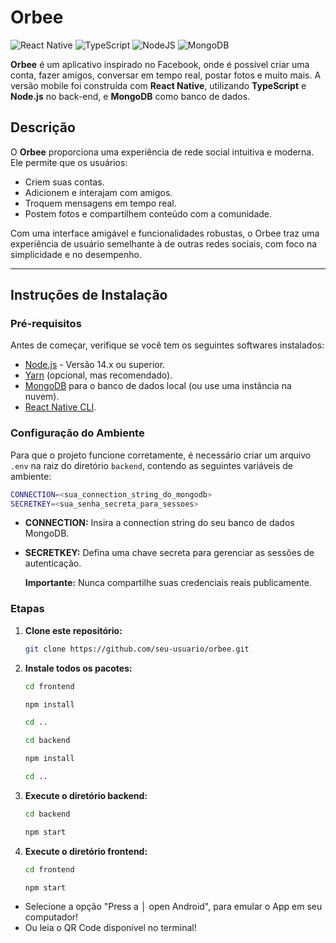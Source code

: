 # Orbee

![React Native](https://img.shields.io/badge/react_native-%2320232a.svg?style=for-the-badge&logo=react&logoColor=%2361DAFB) ![TypeScript](https://img.shields.io/badge/typescript-%23007ACC.svg?style=for-the-badge&logo=typescript&logoColor=white) ![NodeJS](https://img.shields.io/badge/node.js-6DA55F?style=for-the-badge&logo=node.js&logoColor=white) ![MongoDB](https://img.shields.io/badge/MongoDB-%234ea94b.svg?style=for-the-badge&logo=mongodb&logoColor=white)

**Orbee** é um aplicativo inspirado no Facebook, onde é possível criar uma conta, fazer amigos, conversar em tempo real, postar fotos e muito mais. A versão mobile foi construída com **React Native**, utilizando **TypeScript** e **Node.js** no back-end, e **MongoDB** como banco de dados.

## Descrição

O **Orbee** proporciona uma experiência de rede social intuitiva e moderna. Ele permite que os usuários:

- Criem suas contas.
- Adicionem e interajam com amigos.
- Troquem mensagens em tempo real.
- Postem fotos e compartilhem conteúdo com a comunidade.

Com uma interface amigável e funcionalidades robustas, o Orbee traz uma experiência de usuário semelhante à de outras redes sociais, com foco na simplicidade e no desempenho.

---

## Instruções de Instalação

### Pré-requisitos

Antes de começar, verifique se você tem os seguintes softwares instalados:

- [Node.js](https://nodejs.org/en/) - Versão 14.x ou superior.
- [Yarn](https://classic.yarnpkg.com/en/docs/install/) (opcional, mas recomendado).
- [MongoDB](https://www.mongodb.com/try/download/community) para o banco de dados local (ou use uma instância na nuvem).
- [React Native CLI](https://reactnative.dev/docs/environment-setup).

### Configuração do Ambiente
Para que o projeto funcione corretamente, é necessário criar um arquivo  ```.env``` na raiz do diretório  ```backend```, contendo as seguintes variáveis de ambiente:

   ```bash
   CONNECTION=<sua_connection_string_do_mongodb>
   SECRETKEY=<sua_senha_secreta_para_sessoes>
   ```
- **CONNECTION:** Insira a connection string do seu banco de dados MongoDB.
- **SECRETKEY:** Defina uma chave secreta para gerenciar as sessões de autenticação.

  **Importante:** Nunca compartilhe suas credenciais reais publicamente.

### Etapas

1. **Clone este repositório:**

   ```bash
   git clone https://github.com/seu-usuario/orbee.git
   ```

2. **Instale todos os pacotes:**

   ```bash
   cd frontend

   npm install

   cd ..

   cd backend
   
   npm install

   cd ..
   ```

3. **Execute o diretório backend:**

   ```bash
   cd backend

   npm start
   ```

4. **Execute o diretório frontend:**

   ```bash
   cd frontend

   npm start
   ```

  - Selecione a opção "Press a │ open Android", para emular o App em seu computador!
  - Ou leia o QR Code disponível no terminal!
